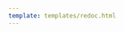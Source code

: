 ```yaml
---
template: templates/redoc.html
---
```


<redoc spec-url='https://raw.githubusercontent.com/wso2/apk/main/runtime/config-deployer-service/ballerina/resources/artifact-deployer-api.yaml'></redoc>
<script src="https://cdn.jsdelivr.net/npm/redoc@next/bundles/redoc.standalone.js"> </script>

